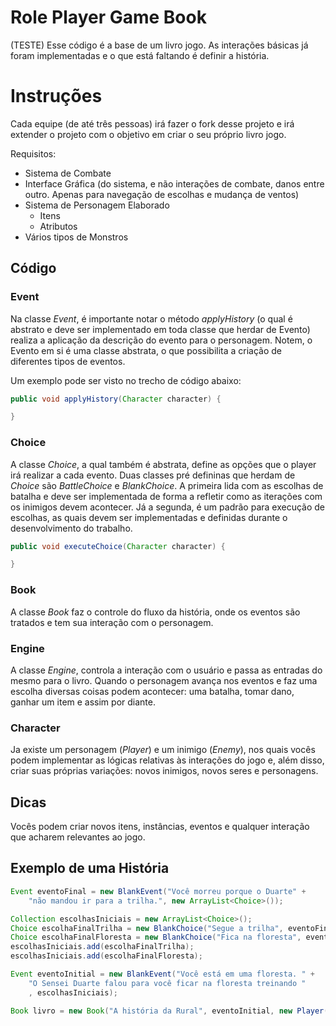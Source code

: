 # Role Player Game Book
(TESTE)
Esse código é a base de um livro jogo. As interações básicas já foram implementadas e o que está faltando é definir a história.

# Instruções
Cada equipe (de até três pessoas) irá fazer o fork desse projeto e irá extender o projeto com o objetivo em criar o seu próprio livro jogo.

Requisitos:
* Sistema de Combate
* Interface Gráfica (do sistema, e não interações de combate, danos entre outro. Apenas para navegação de escolhas e mudança de ventos)
* Sistema de Personagem Elaborado
  * Itens
  * Atributos
* Vários tipos de Monstros

## Código
### Event
Na classe _Event_, é importante notar o método _applyHistory_ (o qual é abstrato e deve ser implementado em toda classe que herdar de Evento) realiza a aplicação da descrição do evento para o personagem. Notem, o Evento em si é uma classe abstrata, o que possibilita a criação de diferentes tipos de eventos.

Um exemplo pode ser visto no trecho de código abaixo:

```{.java results="none"}
public void applyHistory(Character character) {

}
```

### Choice
A classe _Choice_, a qual também é abstrata, define as opções que o player irá realizar a cada evento. Duas classes pré defininas que herdam de _Choice_ são _BattleChoice_ e _BlankChoice_. A primeira lida com as escolhas de batalha e deve ser implementada de forma a refletir como as iterações com os inimigos devem acontecer. Já a segunda, é um padrão para execução de escolhas, as quais devem ser implementadas e definidas durante o desenvolvimento do trabalho.

```{.java results="none"}
public void executeChoice(Character character) {

}
```

### Book
A classe _Book_ faz o controle do fluxo da história, onde os eventos são tratados e tem sua interação com o personagem.

### Engine
A classe _Engine_, controla a interação com o usuário e passa as entradas do mesmo para o livro. Quando o personagem avança nos eventos e faz uma escolha diversas coisas podem acontecer: uma batalha, tomar dano, ganhar um item e assim por diante. 

### Character
Ja existe um personagem (_Player_) e um inimigo (_Enemy_), nos quais vocês podem implementar as lógicas relativas às interações do jogo e, além disso, criar suas próprias variações: novos inimigos, novos seres e personagens.

## Dicas
Vocês podem criar novos itens, instâncias, eventos e qualquer interação que acharem relevantes ao jogo.

## Exemplo de uma História

```{.java results="none"}
Event eventoFinal = new BlankEvent("Você morreu porque o Duarte" +
    "não mandou ir para a trilha.", new ArrayList<Choice>());

Collection escolhasIniciais = new ArrayList<Choice>();
Choice escolhaFinalTrilha = new BlankChoice("Segue a trilha", eventoFinal);
Choice escolhaFinalFloresta = new BlankChoice("Fica na floresta", eventoFinal);
escolhasIniciais.add(escolhaFinalTrilha);
escolhasIniciais.add(escolhaFinalFloresta);

Event eventoInitial = new BlankEvent("Você está em uma floresta. " +
    "O Sensei Duarte falou para você ficar na floresta treinando "
    , escolhasIniciais);

Book livro = new Book("A história da Rural", eventoInitial, new Player(10, 10));
```
